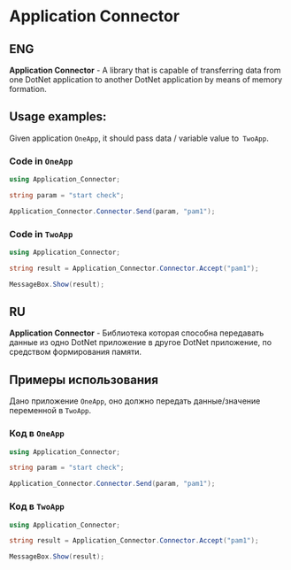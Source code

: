 # Application Connector
## ENG
**Application Connector** - A library that is capable of transferring data from one DotNet application to another DotNet application by means of memory formation.
## Usage examples:
Given application `OneApp`, it should pass data / variable value to` TwoApp`.
### Code in `OneApp`

```C#
using Application_Connector;

string param = "start check";

Application_Connector.Connector.Send(param, "pam1");

```

### Code in `TwoApp`
```C#
using Application_Connector;

string result = Application_Connector.Connector.Accept("pam1");

MessageBox.Show(result);

```

## RU
**Application Connector** - Библиотека которая способна передавать данные из одно DotNet приложение в другое DotNet приложение, по средством формирования памяти.  
## Примеры использования
Дано приложение `OneApp`, оно должно передать данные/значение переменной в `TwoApp`.
### Код в `OneApp`

```C#
using Application_Connector;

string param = "start check";

Application_Connector.Connector.Send(param, "pam1");

```

### Код в `TwoApp`
```C#
using Application_Connector;

string result = Application_Connector.Connector.Accept("pam1");

MessageBox.Show(result);

```
